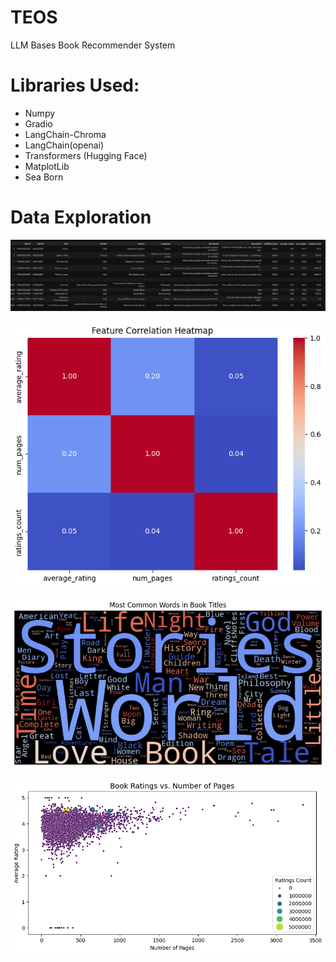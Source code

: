 # TEOS
LLM Bases Book Recommender System

# Libraries Used:
- Numpy
- Gradio
- LangChain-Chroma
- LangChain(openai)
- Transformers (Hugging Face)
- MatplotLib
- Sea Born
# Data Exploration

![alt text](image.png)

![alt text](image-1.png)

![alt text](image-2.png)

![alt text](image-3.png)

